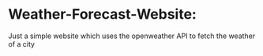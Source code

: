 # Weather-Forecast-Website:
Just a simple website which uses the openweather API to fetch the weather of a city
